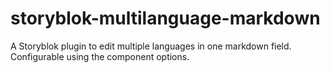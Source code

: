 # storyblok-multilanguage-markdown
A Storyblok plugin to edit multiple languages in one markdown field. Configurable using the component options.
